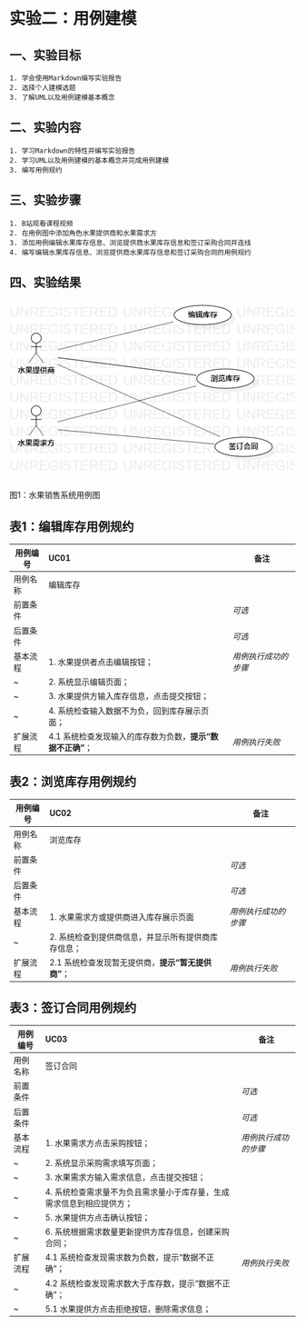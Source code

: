 # 实验二：用例建模

## 一、实验目标
	1. 学会使用Markdown编写实验报告
	2. 选择个人建模选题
	3. 了解UML以及用例建模基本概念

## 二、实验内容
	1. 学习Markdown的特性并编写实验报告
	2. 学习UML以及用例建模的基本概念并完成用例建模
	3. 编写用例规约

## 三、实验步骤
	1. B站观看课程视频
	2. 在用例图中添加角色水果提供商和水果需求方
	3. 添加用例编辑水果库存信息、浏览提供商水果库存信息和签订采购合同并连线
	4. 编写编辑水果库存信息、浏览提供商水果库存信息和签订采购合同的用例规约

## 四、实验结果
![用例图](./lab2_UseCaseDiagram.jpg) 

图1：水果销售系统用例图

## 表1：编辑库存用例规约  

用例编号  | UC01 | 备注  
-|:-|-  
用例名称  | 编辑库存  |   
前置条件  |      | *可选*   
后置条件  |      | *可选*   
基本流程  | 1. 水果提供者点击编辑按钮；  |*用例执行成功的步骤*    
~| 2. 系统显示编辑页面；  |   
~| 3. 水果提供方输入库存信息，点击提交按钮；  |   
~| 4. 系统检查输入数据不为负，回到库存展示页面；  |   
扩展流程  | 4.1 系统检查发现输入的库存数为负数，**提示“数据不正确”**；  |*用例执行失败*

## 表2：浏览库存用例规约  

用例编号  | UC02 | 备注  
-|:-|-  
用例名称  | 浏览库存  |   
前置条件  |      | *可选*   
后置条件  |      | *可选*   
基本流程  | 1. 水果需求方或提供商进入库存展示页面  |*用例执行成功的步骤*    
~| 2. 系统检查到提供商信息，并显示所有提供商库存信息；  |
扩展流程  | 2.1 系统检查发现暂无提供商，**提示“暂无提供商”**；  |*用例执行失败*

## 表3：签订合同用例规约

用例编号  | UC03 | 备注  
-|:-|-  
用例名称  | 签订合同  |   
前置条件  |      | *可选*   
后置条件  |      | *可选*   
基本流程  | 1. 水果需求方点击采购按钮；  |*用例执行成功的步骤*    
~| 2. 系统显示采购需求填写页面；  |   
~| 3. 水果需求方输入需求信息，点击提交按钮；  |   
~| 4. 系统检查需求量不为负且需求量小于库存量，生成需求信息到相应提供方；  |   
~| 5. 水果提供方点击确认按钮；  |   
~| 6. 系统根据需求数量更新提供方库存信息，创建采购合同；  |   
扩展流程  | 4.1 系统检查发现需求数为负数，提示“数据不正确”；  |*用例执行失败*  
~| 4.2 系统检查发现需求数大于库存数，提示“数据不正确”；  |
~| 5.1 水果提供方点击拒绝按钮，删除需求信息；  |  
  






